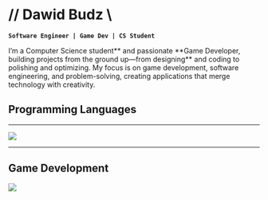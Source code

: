# // Dawid Budz \\

**`Software Engineer | Game Dev | CS Student`**

<p>I’m a Computer Science student** and passionate **Game Developer, building projects from the ground up—from designing** and coding to polishing and optimizing. My focus is on game development, software engineering, and problem-solving, creating applications that merge technology with creativity.</p>

## **Programming Languages**

---
<img src="https://skillicons.dev/icons?i=cpp,c,python,java" />

---
## **Game Development**
<img src="https://skillicons.dev/icons?i=unity,unreal,godot" />

